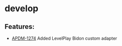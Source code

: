 # develop
## Features:
- [APDM-1274](https://appodeal.atlassian.net/browse/APDM-1274) Added LevelPlay Bidon custom adapter

